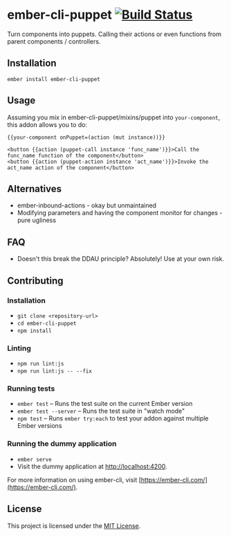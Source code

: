 ember-cli-puppet [![Build Status](https://travis-ci.org/andyhot/ember-cli-puppet.svg?branch=master)](https://travis-ci.org/andyhot/ember-cli-puppet)
==============================================================================

Turn components into puppets. Calling their actions or even functions from parent components / controllers.

Installation
------------------------------------------------------------------------------

```
ember install ember-cli-puppet
```


Usage
------------------------------------------------------------------------------

Assuming you mix in ember-cli-puppet/mixins/puppet into `your-component`, this addon allows you to do:
```
{{your-component onPuppet=(action (mut instance))}}

<button {{action (puppet-call instance 'func_name')}}>Call the func_name function of the component</button>
<button {{action (puppet-action instance 'act_name')}}>Invoke the act_name action of the component</button>
```

Alternatives
------------------------------------------------------------------------------

* ember-inbound-actions - okay but unmaintained
* Modifying parameters and having the component monitor for changes - pure ugliness

FAQ
------------------------------------------------------------------------------

* Doesn't this break the DDAU principle? Absolutely! Use at your own risk.


Contributing
------------------------------------------------------------------------------

### Installation

* `git clone <repository-url>`
* `cd ember-cli-puppet`
* `npm install`

### Linting

* `npm run lint:js`
* `npm run lint:js -- --fix`

### Running tests

* `ember test` – Runs the test suite on the current Ember version
* `ember test --server` – Runs the test suite in "watch mode"
* `npm test` – Runs `ember try:each` to test your addon against multiple Ember versions

### Running the dummy application

* `ember serve`
* Visit the dummy application at [http://localhost:4200](http://localhost:4200).

For more information on using ember-cli, visit [https://ember-cli.com/](https://ember-cli.com/).

License
------------------------------------------------------------------------------

This project is licensed under the [MIT License](LICENSE.md).
